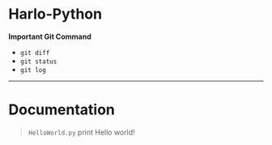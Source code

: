 # Harlo-Python

**Important Git Command**
* `git diff`
* `git status`
* `git log`

---

# Documentation

> `HelloWorld.py`
> print Hello world!
